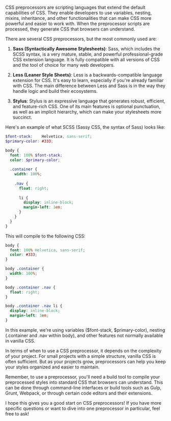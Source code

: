 CSS preprocessors are scripting languages that extend the default capabilities of CSS. They enable developers to use variables, nesting, mixins, inheritance, and other functionalities that can make CSS more powerful and easier to work with. When the preprocessor scripts are processed, they generate CSS that browsers can understand.

There are several CSS preprocessors, but the most commonly used are:

1. **Sass (Syntactically Awesome Stylesheets)**: Sass, which includes the SCSS syntax, is a very mature, stable, and powerful professional-grade CSS extension language. It is fully compatible with all versions of CSS and the tool of choice for many web developers.

2. **Less (Leaner Style Sheets)**: Less is a backwards-compatible language extension for CSS. It's easy to learn, especially if you're already familiar with CSS. The main difference between Less and Sass is in the way they handle logic and build their ecosystems.

3. **Stylus**: Stylus is an expressive language that generates robust, efficient, and feature-rich CSS. One of its main features is optional punctuation, as well as an implicit hierarchy, which can make your stylesheets more succinct.

Here's an example of what SCSS (Sassy CSS, the syntax of Sass) looks like:

```scss
$font-stack:    Helvetica, sans-serif;
$primary-color: #333;

body {
  font: 100% $font-stack;
  color: $primary-color;
  
  .container {
    width: 100%;
    
    .nav {
      float: right;
      
      li {
        display: inline-block;
        margin-left: 1em;
      }
    }
  }
}
```

This will compile to the following CSS:

```css
body {
  font: 100% Helvetica, sans-serif;
  color: #333;
}

body .container {
  width: 100%;
}

body .container .nav {
  float: right;
}

body .container .nav li {
  display: inline-block;
  margin-left: 1em;
}
```

In this example, we're using variables ($font-stack, $primary-color), nesting (.container and .nav within body), and other features not normally available in vanilla CSS.

In terms of when to use a CSS preprocessor, it depends on the complexity of your project. For small projects with a simple structure, vanilla CSS is often sufficient. But as your projects grow, preprocessors can help you keep your styles organized and easier to maintain.

Remember, to use a preprocessor, you'll need a build tool to compile your preprocessed styles into standard CSS that browsers can understand. This can be done through command-line interfaces or build tools such as Gulp, Grunt, Webpack, or through certain code editors and their extensions.

I hope this gives you a good start on CSS preprocessors! If you have more specific questions or want to dive into one preprocessor in particular, feel free to ask!